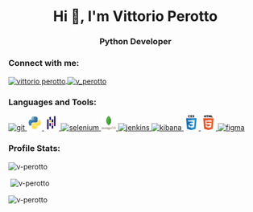 <h1 align="center">Hi 👋, I'm Vittorio Perotto</h1>
<h3 align="center">Python Developer</h3>
<h3 align="left">Connect with me:</h3>
<p align="left">
        <a href="https://linkedin.com/in/vittorio perotto" target="blank">
                <img align="center" src="https://raw.githubusercontent.com/rahuldkjain/github-profile-readme-generator/master/src/images/icons/Social/linked-in-alt.svg" alt="vittorio perotto" height="30" width="40" />
        </a>
        <a href="https://instagram.com/v_perotto" target="blank">
                <img align="center" src="https://raw.githubusercontent.com/rahuldkjain/github-profile-readme-generator/master/src/images/icons/Social/instagram.svg" alt="v_perotto" height="30" width="40" />
        </a>
</p>
<h3 align="left">Languages and Tools:</h3>
<div>
<p align="left"> 
        <a href="https://git-scm.com/" target="_blank" rel="noreferrer"> 
                <img src="https://www.vectorlogo.zone/logos/git-scm/git-scm-icon.svg" alt="git" width="30" height="30"/> 
        </a> 
        <a href="https://www.python.org" target="_blank" rel="noreferrer"> 
                <img src="https://raw.githubusercontent.com/devicons/devicon/master/icons/python/python-original.svg" alt="python" width="30" height="30"/> 
        </a> 
        <a href="https://pandas.pydata.org/" target="_blank" rel="noreferrer"> 
                <img src="https://raw.githubusercontent.com/devicons/devicon/2ae2a900d2f041da66e950e4d48052658d850630/icons/pandas/pandas-original.svg" alt="pandas" width="30" height="30"/> 
        </a> 
        <a href="https://www.selenium.dev" target="_blank" rel="noreferrer"> 
                <img src="https://raw.githubusercontent.com/detain/svg-logos/780f25886640cef088af994181646db2f6b1a3f8/svg/selenium-logo.svg" alt="selenium" width="30" height="30"/> 
        </a> 
        <a href="https://www.mongodb.com/" target="_blank" rel="noreferrer"> 
                <img src="https://raw.githubusercontent.com/devicons/devicon/master/icons/mongodb/mongodb-original-wordmark.svg" alt="mongodb" width="30" height="30"/> 
        </a> 
        <a href="https://www.jenkins.io" target="_blank" rel="noreferrer"> 
                <img src="https://www.vectorlogo.zone/logos/jenkins/jenkins-icon.svg" alt="jenkins" width="30" height="30"/> 
        </a> 
        <a href="https://www.elastic.co/kibana" target="_blank" rel="noreferrer"> 
                <img src="https://www.vectorlogo.zone/logos/elasticco_kibana/elasticco_kibana-icon.svg" alt="kibana" width="30" height="30"/> 
        </a> 
        <a href="https://www.w3schools.com/css/" target="_blank" rel="noreferrer"> 
                <img src="https://raw.githubusercontent.com/devicons/devicon/master/icons/css3/css3-original-wordmark.svg" alt="css3" width="30" height="30"/> 
        </a> 
        <a href="https://www.w3.org/html/" target="_blank" rel="noreferrer"> 
                <img src="https://raw.githubusercontent.com/devicons/devicon/master/icons/html5/html5-original-wordmark.svg" alt="html5" width="30" height="30"/> 
        </a> 
        <a href="https://www.figma.com/" target="_blank" rel="noreferrer"> 
                <img src="https://www.vectorlogo.zone/logos/figma/figma-icon.svg" alt="figma" width="30" height="30"/> 
        </a> 
</p>
</div>
<h3 align="left">Profile Stats:</h3>
<div>
        <p>
                <img align="center" src="https://github-readme-stats.vercel.app/api/top-langs?username=v-perotto&show_icons=true&locale=en&layout=compact&theme=dark" alt="v-perotto" />
        </p>
        <p>
                &nbsp;<img align="center" src="https://github-readme-stats.vercel.app/api?username=v-perotto&show_icons=true&locale=en&theme=dark" alt="v-perotto" />
        </p>
        <p>
                <img align="center" src="https://github-readme-streak-stats.herokuapp.com/?user=v-perotto&theme=dark" alt="v-perotto" />
        </p>
</div>
